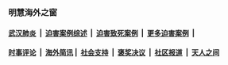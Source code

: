 
### 明慧海外之窗

####  [武汉肺炎](indexes/365.md?t=06211401) &nbsp;|&nbsp;  [迫害案例综述](indexes/328.md?t=06211401) &nbsp;|&nbsp; [迫害致死案例](indexes/277.md?t=06211401)  &nbsp;|&nbsp; [更多迫害案例](indexes/81.md?t=06211401)  &nbsp;|&nbsp; 
####  [时事评论](indexes/19.md?t=06211401) &nbsp;|&nbsp; [海外简讯](indexes/245.md?t=06211401)&nbsp;|&nbsp;  [社会支持](indexes/140.md?t=06211401) &nbsp;|&nbsp; [褒奖决议](indexes/282.md?t=06211401) &nbsp;|&nbsp; [社区报道](indexes/91.md?t=06211401)  &nbsp;|&nbsp; [天人之间](indexes/78.md?t=06211401) 

